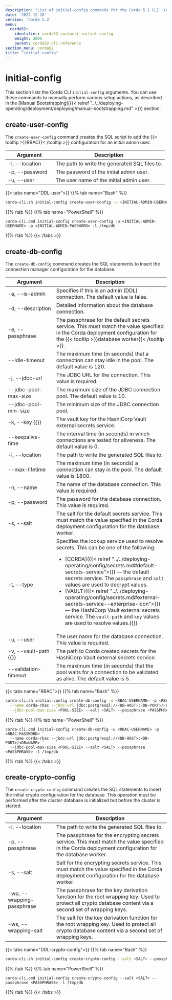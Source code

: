 ```yaml
---
description: "List of initial-config commands for the Corda 5.1 CLI. You can use these commands to manually perform various setup actions."  
date: '2022-12-20'
version: 'Corda 5.2'
menu:
  corda52:
    identifier: corda52-cordacli-initial-config
    weight: 2000
    parent: corda52-cli-reference
section_menu: corda52
title: "initial-config"
---
```

# initial-config

This section lists the Corda CLI `initial-config` arguments. You can use these commands to manually perform various setup actions, as described in the [Manual Bootstrapping]({{< relref "../../deploying-operating/deployment/deploying/manual-bootstrapping.md" >}}) section.

## create-user-config

The `create-user-config` command creates the SQL script to add the {{< tooltip >}}RBAC{{< /tooltip >}} configuration for an initial admin user.

<style>
table th:first-of-type {
    width: 30%;
}
table th:nth-of-type(2) {
    width: 70%;
}
</style>

| Argument         | Description                                   |
| ---------------- | --------------------------------------------- |
| -l, \-\-location | The path to write the generated SQL files to. |
| -p, \-\-password | The password of the initial admin user.       |
| -u, \-\-user     | The user name of the initial admin user.      |

{{< tabs name="DDL-user">}}
{{% tab name="Bash" %}}
```sh
corda-cli.sh initial-config create-user-config -u <INITIAL-ADMIN-USERNAME> -p <INITIAL-ADMIN-PASSWORD> -l /tmp/db
```
{{% /tab %}}
{{% tab name="PowerShell" %}}
```shell
corda-cli.cmd initial-config create-user-config -u <INITIAL-ADMIN-USERNAME> -p <INITIAL-ADMIN-PASSWORD> -l /tmp/db
```
{{% /tab %}}
{{< /tabs >}}

## create-db-config

The `create-db-config` command creates the SQL statements to insert the connection manager configuration for the database.

<style>
table th:first-of-type {
    width: 30%;
}
table th:nth-of-type(2) {
    width: 70%;
}
</style>

| Argument                                  | Description                                                                                                                                                                                                                                                                                                                                                                                                                                                                                                                            |
| ----------------------------------------- | -------------------------------------------------------------------------------------------------------------------------------------------------------------------------------------------------------------------------------------------------------------------------------------------------------------------------------------------------------------------------------------------------------------------------------------------------------------------------------------------------------------------------------------- |
| -a, \-\-is-admin                          | Specifies if this is an admin (DDL) connection. The default value is false.                                                                                                                                                                                                                                                                                                                                                                                                                                                            |
| -d, \-\-description                       | Detailed information about the database connection.                                                                                                                                                                                                                                                                                                                                                                                                                                                                                    |
| -e, \-\-passphrase                        | The passphrase for the default secrets service.  This must match the value specified in the Corda deployment configuration for the {{< tooltip >}}database worker{{< /tooltip >}}.                                                                                                                                                                                                                                                                                                                                                     |
| \-\-idle-timeout                          | The maximum time (in seconds) that a connection can stay idle in the pool. The default value is 120.                                                                                                                                                                                                                                                                                                                                                                                                                                   |
| -j, \-\-jdbc-url                          | The JDBC URL for the connection. This value is required.                                                                                                                                                                                                                                                                                                                                                                                                                                                                               |
| \-\-jdbc-pool-max-size                    | The maximum size of the JDBC connection pool. The default value is 10.                                                                                                                                                                                                                                                                                                                                                                                                                                                                 |
| \-\-jdbc-pool-min-size                    | The minimum size of the JDBC connection pool.                                                                                                                                                                                                                                                                                                                                                                                                                                                                                          |
| -k, \-\-key {{<enterprise-icon>}}         | The vault key for the HashiCorp Vault external secrets service.                                                                                                                                                                                                                                                                                                                                                                                                                                                                        |
| \-\-keepalive-time                        | The interval time (in seconds) in which connections are tested for aliveness. The default value is 0.                                                                                                                                                                                                                                                                                                                                                                                                                                  |
| -l, \-\-location                          | The path to write the generated SQL files to.                                                                                                                                                                                                                                                                                                                                                                                                                                                                                          |
| \-\-max-lifetime                          | The maximum time (in seconds) a connection can stay in the pool. The default value is 1800.                                                                                                                                                                                                                                                                                                                                                                                                                                            |
| -n, \-\-name                              | The name of the database connection. This value is required.                                                                                                                                                                                                                                                                                                                                                                                                                                                                           |
| -p, \-\-password                          | The password for the database connection. This value is required.                                                                                                                                                                                                                                                                                                                                                                                                                                                                      |
| -s, \-\-salt                              | The salt for the default secrets service. This must match the value specified in the Corda deployment configuration for the database worker.                                                                                                                                                                                                                                                                                                                                                                                           |
| -t, \-\-type                              | Specifies the lookup service used to resolve secrets. This can be one of the following: <ul><li>[CORDA]({{< relref "../../deploying-operating/config/secrets.md#default-secrets-service">}}) — the default secrets service. The `passphrase` and `salt` values are used to decrypt values.</li><li>[VAULT]({{< relref "../../deploying-operating/config/secrets.md#external-secrets-service--enterprise-icon">}}) — the HashiCorp Vault external secrets service. The `vault-path` and `key` values are used to resolve values.{{<enterprise-icon>}}</li></ul> |
| -u, \-\-user                              | The user name for the database connection. This value is required.                                                                                                                                                                                                                                                                                                                                                                                                                                                                     |
| -v, \-\-vault-path  {{<enterprise-icon>}} | The path to Corda created secrets for the HashiCorp Vault external secrets service.                                                                                                                                                                                                                                                                                                                                                                                                                                                    |
| \-\-validation-timeout                    | The maximum time (in seconds) that the pool waits for a connection to be validated as alive. The default value is 5.                                                                                                                                                                                                                                                                                                                                                                                                                   |

{{< tabs name="RBAC">}}
{{% tab name="Bash" %}}
```sh
corda-cli.sh initial-config create-db-config -u <RBAC-USERNAME> -p <RBAC-PASSWORD> \
  --name corda-rbac --jbdc-url jdbc:postgresql://<DB-HOST>:<DB-PORT>/<DB=NAME> \
  --jdbc-pool-max-size <POOL-SIZE> --salt <SALT> --passphrase <PASSPHRASE> -l /tmp/db
```
{{% /tab %}}
{{% tab name="PowerShell" %}}
```shell
corda-cli.cmd initial-config create-db-config -u <RBAC-USERNAME> -p <RBAC-PASSWORD> `
  --name corda-rbac --jbdc-url jdbc:postgresql://<DB-HOST>:<DB-PORT>/<DB=NAME> `
  --jdbc-pool-max-size <POOL-SIZE> --salt <SALT> --passphrase <PASSPHRASE> -l /tmp/db
```
{{% /tab %}}
{{< /tabs >}}

## create-crypto-config

The `create-crypto-config` command creates the SQL statements to insert the initial crypto configuration for the database. This operation must be performed after the cluster database is initialized but before the cluster is started.

<style>
table th:first-of-type {
    width: 30%;
}
table th:nth-of-type(2) {
    width: 70%;
}
</style>

| Argument                     | Description                                                                                                                                              |
| ---------------------------- | -------------------------------------------------------------------------------------------------------------------------------------------------------- |
| -l, \-\-location             | The path to write the generated SQL files to.                                                                                                            |
| -p, \-\-passphrase           | The passphrase for the encrypting secrets service.  This must match the value specified in the Corda deployment configuration for the database worker.   |
| -s, \-\-salt                 | Salt for the encrypting secrets service. This must match the value specified in the Corda deployment configuration for the database worker.              |
| -wp, \-\-wrapping-passphrase | The passphrase for the key derivation function for the root wrapping key. Used to protect all crypto database content via a second set of wrapping keys. |
| -ws, \-\-wrapping-salt       | The salt for the key derivation function for the root wrapping key. Used to protect all crypto database content via a second set of wrapping keys.       |

{{< tabs name="DDL-crypto-config">}}
{{% tab name="Bash" %}}
```sh
corda-cli.sh initial-config create-crypto-config --salt <SALT> --passphrase <PASSPHRASE> -l /tmp/db
```
{{% /tab %}}
{{% tab name="PowerShell" %}}
```shell
corda-cli.cmd initial-config create-crypto-config --salt <SALT> --passphrase <PASSPHRASE> -l /tmp/db
```
{{% /tab %}}
{{< /tabs >}}
